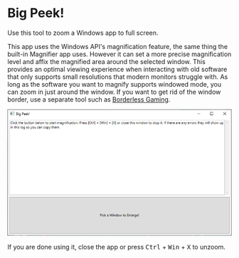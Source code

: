 # Big Peek!

Use this tool to zoom a Windows app to full screen.

This app uses the Windows API's magnification feature, the same thing the built-in Magnifier app uses. However it can set a more precise magnification level and affix the magnified area around the selected window. This provides an optimal viewing experience when interacting with old software that only supports small resolutions that modern monitors struggle with. As long as the software you want to magnify supports windowed mode, you can zoom in just around the window. If you want to get rid of the window border, use a separate tool such as [Borderless Gaming](https://store.steampowered.com/app/388080/Borderless_Gaming/).

![The main screen of "Big Peek!"](screenshot.png)

If you are done using it, close the app or press <kbd>Ctrl</kbd> + <kbd>Win</kbd> + <kbd>X</kbd> to unzoom.